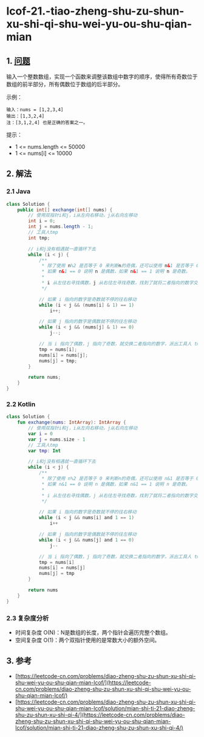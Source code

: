 # lcof-21.-tiao-zheng-shu-zu-shun-xu-shi-qi-shu-wei-yu-ou-shu-qian-mian

## 1. [问题](https://leetcode-cn.com/problems/diao-zheng-shu-zu-shun-xu-shi-qi-shu-wei-yu-ou-shu-qian-mian-lcof/)

输入一个整数数组，实现一个函数来调整该数组中数字的顺序，使得所有奇数位于数组的前半部分，所有偶数位于数组的后半部分。

示例：

```text
输入：nums = [1,2,3,4]
输出：[1,3,2,4] 
注：[3,1,2,4] 也是正确的答案之一。
```

提示：

* 1 &lt;= nums.length &lt;= 50000
* 1 &lt;= nums\[i\] &lt;= 10000

## 2. 解法

### 2.1 Java

```java
class Solution {
    public int[] exchange(int[] nums) {
        // 使用双指针i和j，i从左向右移动，j从右向左移动
        int i = 0;
        int j = nums.length - 1;
        // 工具人tmp
        int tmp;

        // i和j没有相遇就一直循环下去
        while (i < j) {
            /**
             * 除了使用 n%2 是否等于 0 来判断n的奇偶，还可以使用 n&1 是否等于 0 来判断 n 的奇偶
             * 如果 n&1 == 0 说明 n 是偶数，如果 n&1 == 1 说明 n 是奇数。
             * 
             * i 从左往右寻找偶数，j 从右往左寻找奇数，找到了就将二者指向的数字交换一下
             */

            // 如果 i 指向的数字是奇数就不停的往右移动
            while (i < j && (nums[i] & 1) == 1)
                i++;

            // 如果 j 指向的数字是偶数就不停的往左移动
            while (i < j && (nums[j] & 1) == 0)
                j--;

            // 当 i 指向了偶数，j 指向了奇数，就交换二者指向的数字，派出工具人 tmp
            tmp = nums[i];
            nums[i] = nums[j];
            nums[j] = tmp;
        }

        return nums;
    }
}
```

### 2.2 Kotlin

```kotlin
class Solution {
    fun exchange(nums: IntArray): IntArray {
        // 使用双指针i和j，i从左向右移动，j从右向左移动
        var i = 0
        var j = nums.size - 1
        // 工具人tmp
        var tmp: Int

        // i和j没有相遇就一直循环下去
        while (i < j) {
            /**
             * 除了使用 n%2 是否等于 0 来判断n的奇偶，还可以使用 n&1 是否等于 0 来判断 n 的奇偶
             * 如果 n&1 == 0 说明 n 是偶数，如果 n&1 == 1 说明 n 是奇数。
             *
             * i 从左往右寻找偶数，j 从右往左寻找奇数，找到了就将二者指向的数字交换一下
             */

            // 如果 i 指向的数字是奇数就不停的往右移动
            while (i < j && nums[i] and 1 == 1)
                i++

            // 如果 j 指向的数字是偶数就不停的往左移动
            while (i < j && nums[j] and 1 == 0)
                j--

            // 当 i 指向了偶数，j 指向了奇数，就交换二者指向的数字，派出工具人 tmp
            tmp = nums[i]
            nums[i] = nums[j]
            nums[j] = tmp
        }

        return nums
    }
}
```

### 2.3 复杂度分析

* 时间复杂度 O\(N\)：N是数组的长度，两个指针会遍历完整个数组。
* 空间复杂度 O\(1\)：两个双指针使用的是常数大小的额外空间。

## 3. 参考

* [https://leetcode-cn.com/problems/diao-zheng-shu-zu-shun-xu-shi-qi-shu-wei-yu-ou-shu-qian-mian-lcof/](https://leetcode-cn.com/problems/diao-zheng-shu-zu-shun-xu-shi-qi-shu-wei-yu-ou-shu-qian-mian-lcof/)
* [https://leetcode-cn.com/problems/diao-zheng-shu-zu-shun-xu-shi-qi-shu-wei-yu-ou-shu-qian-mian-lcof/solution/mian-shi-ti-21-diao-zheng-shu-zu-shun-xu-shi-qi-4/](https://leetcode-cn.com/problems/diao-zheng-shu-zu-shun-xu-shi-qi-shu-wei-yu-ou-shu-qian-mian-lcof/solution/mian-shi-ti-21-diao-zheng-shu-zu-shun-xu-shi-qi-4/)

